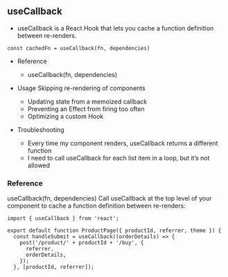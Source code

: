 ## useCallback

- useCallback is a React Hook that lets you cache a function definition between re-renders.



```
const cachedFn = useCallback(fn, dependencies)
```

- Reference
    - useCallback(fn, dependencies)

- Usage
Skipping re-rendering of components
    - Updating state from a memoized callback
    - Preventing an Effect from firing too often
    - Optimizing a custom Hook

- Troubleshooting
    - Every time my component renders, useCallback returns a different function
    - I need to call useCallback for each list item in a loop, but it’s not allowed


### Reference 
useCallback(fn, dependencies) 
Call useCallback at the top level of your component to cache a function definition between re-renders:


```
import { useCallback } from 'react';

export default function ProductPage({ productId, referrer, theme }) {
  const handleSubmit = useCallback((orderDetails) => {
    post('/product/' + productId + '/buy', {
      referrer,
      orderDetails,
    });
  }, [productId, referrer]);
```